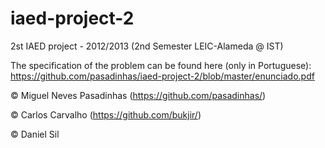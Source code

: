 iaed-project-2
==========

2st IAED project - 2012/2013 (2nd Semester LEIC-Alameda @ IST)

The specification of the problem can be found here (only in Portuguese): https://github.com/pasadinhas/iaed-project-2/blob/master/enunciado.pdf

© Miguel Neves Pasadinhas (https://github.com/pasadinhas/)

© Carlos Carvalho (https://github.com/bukjir/)

© Daniel Sil
